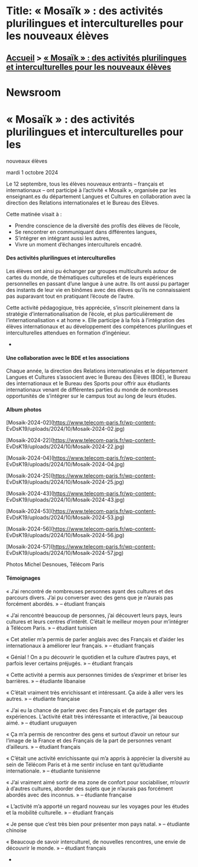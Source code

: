 # Title: « Mosaïk » : des activités plurilingues et interculturelles pour les nouveaux élèves

## [Accueil](https://www.telecom-paris.fr "https://www.telecom-paris.fr") > [« Mosaïk » : des activités plurilingues et interculturelles pour les nouveaux élèves](https://www.telecom-paris.fr/mosaik-integration-plurilingue-interculturelle)

[](https://www.telecom-paris.fr/fr/accueil)

# Newsroom

# « Mosaïk » : des activités plurilingues et interculturelles pour les
nouveaux élèves

mardi 1 octobre 2024

Le 12 septembre, tous les élèves nouveaux entrants – français et
internationaux – ont participé à l’activité « Mosaïk », organisée par les
enseignant.es du département Langues et Cultures en collaboration avec la
direction des Relations internationales et le Bureau des Elèves.

Cette matinée visait à :

  * Prendre conscience de la diversité des profils des élèves de l’école,
  * Se rencontrer en communiquant dans différentes langues,
  * S’intégrer en intégrant aussi les autres,
  * Vivre un moment d’échanges interculturels encadré.

#### Des activités plurilingues et interculturelles

Les élèves ont ainsi pu échanger par groupes multiculturels autour de cartes
du monde, de thématiques culturelles et de leurs expériences personnelles en
passant d’une langue à une autre. Ils ont aussi pu partager des instants de
leur vie en binômes avec des élèves qu’ils ne connaissaient pas auparavant
tout en pratiquant l’écoute de l’autre.

Cette activité pédagogique, très appréciée, s’inscrit pleinement dans la
stratégie d’internationalisation de l’école, et plus particulièrement de
l’internationalisation « at home ». Elle participe à la fois à l’intégration
des élèves internationaux et au développement des compétences plurilingues et
interculturelles attendues en formation d’ingénieur.

  * 

#### Une collaboration avec le BDE et les associations

Chaque année, la direction des Relations internationales et le département
Langues et Cultures s’associent avec le Bureau des Élèves (BDE), le Bureau des
internationaux et le Bureau des Sports pour offrir aux étudiants
internationaux venant de différentes parties du monde de nombreuses
opportunités de s’intégrer sur le campus tout au long de leurs études.

#### Album photos

[Mosaik-2024-02](https://www.telecom-paris.fr/wp-content-
EvDsK19/uploads/2024/10/Mosaik-2024-02.jpg)

[Mosaik-2024-22](https://www.telecom-paris.fr/wp-content-
EvDsK19/uploads/2024/10/Mosaik-2024-22.jpg)

[Mosaik-2024-04](https://www.telecom-paris.fr/wp-content-
EvDsK19/uploads/2024/10/Mosaik-2024-04.jpg)

[Mosaik-2024-25](https://www.telecom-paris.fr/wp-content-
EvDsK19/uploads/2024/10/Mosaik-2024-25.jpg)

[Mosaik-2024-43](https://www.telecom-paris.fr/wp-content-
EvDsK19/uploads/2024/10/Mosaik-2024-43.jpg)

[Mosaik-2024-53](https://www.telecom-paris.fr/wp-content-
EvDsK19/uploads/2024/10/Mosaik-2024-53.jpg)

[Mosaik-2024-56](https://www.telecom-paris.fr/wp-content-
EvDsK19/uploads/2024/10/Mosaik-2024-56.jpg)

[Mosaik-2024-57](https://www.telecom-paris.fr/wp-content-
EvDsK19/uploads/2024/10/Mosaik-2024-57.jpg)

Photos Michel Desnoues, Télécom Paris

#### Témoignages

« J’ai rencontré de nombreuses personnes ayant des cultures et des parcours
divers. J’ai pu converser avec des gens que je n’aurais pas forcément abordés.
» – étudiant français

« J’ai rencontré beaucoup de personnes, j’ai découvert leurs pays, leurs
cultures et leurs centres d’intérêt. C’était le meilleur moyen pour m’intégrer
à Télécom Paris. » – étudiant tunisien

« Cet atelier m’a permis de parler anglais avec des Français et d’aider les
internationaux à améliorer leur français. » – étudiant français

« Génial ! On a pu découvrir le quotidien et la culture d’autres pays, et
parfois lever certains préjugés. » – étudiant français

« Cette activité a permis aux personnes timides de s’exprimer et briser les
barrières. » – étudiante libanaise

« C’était vraiment très enrichissant et intéressant. Ça aide à aller vers les
autres. » – étudiante française

« J’ai eu la chance de parler avec des Français et de partager des
expériences. L’activité était très intéressante et interactive, j’ai beaucoup
aimé. » – étudiant uruguayen

« Ça m’a permis de rencontrer des gens et surtout d’avoir un retour sur
l’image de la France et des Français de la part de personnes venant
d’ailleurs. » – étudiant français

« C’était une activité enrichissante qui m’a appris à apprécier la diversité
au sein de Télécom Paris et à me sentir incluse en tant qu’étudiante
internationale. » – étudiante tunisienne

« J’ai vraiment aimé sortir de ma zone de confort pour sociabiliser, m’ouvrir
à d’autres cultures, aborder des sujets que je n’aurais pas forcément abordés
avec des inconnus. » – étudiante française

« L’activité m’a apporté un regard nouveau sur les voyages pour les études et
la mobilité culturelle. » – étudiant français

« Je pense que c’est très bien pour présenter mon pays natal. » – étudiante
chinoise

« Beaucoup de savoir interculturel, de nouvelles rencontres, une envie de
découvrir le monde. » – étudiant français

  * 

